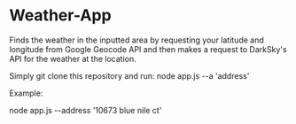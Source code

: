 # Weather-App
Finds the weather in the inputted area by requesting your latitude and longitude from Google Geocode API and then makes a request to DarkSky's API for the weather at the location.


Simply git clone this repository and run: node app.js --a 'address'

Example:

node app.js --address '10673 blue nile ct'
